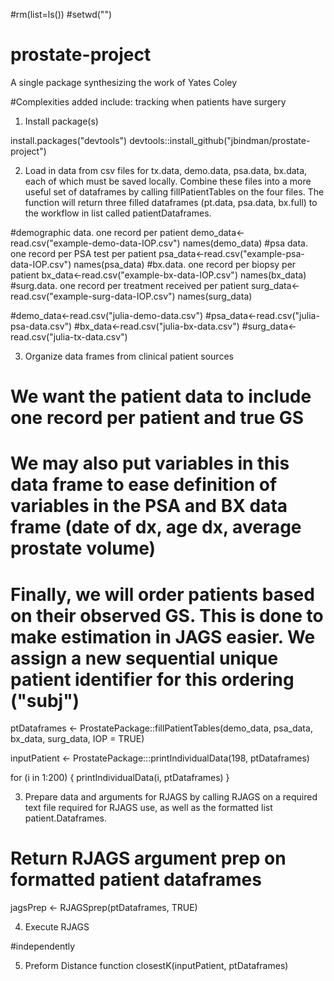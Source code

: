 
#rm(list=ls())
#setwd("<your wd>")

# prostate-project
A single package synthesizing the work of Yates Coley

#Complexities added include: tracking when patients have surgery


1. Install package(s)

install.packages("devtools")
devtools::install_github("jbindman/prostate-project") 

2. Load in data from csv files for tx.data, demo.data, psa.data, bx.data, each of which must be saved locally. Combine these files into a more useful set of dataframes by calling fillPatientTables on the four files. The function will return three filled dataframes (pt.data, psa.data, bx.full) to the workflow in list called patientDataframes. 

#demographic data. one record per patient
demo_data<-read.csv("example-demo-data-IOP.csv")
names(demo_data)
#psa data. one record per PSA test per patient
psa_data<-read.csv("example-psa-data-IOP.csv")
names(psa_data)
#bx.data. one record per biopsy per patient
bx_data<-read.csv("example-bx-data-IOP.csv")
names(bx_data)
#surg.data. one record per treatment received per patient
surg_data<-read.csv("example-surg-data-IOP.csv")
names(surg_data)


#demo_data<-read.csv("julia-demo-data.csv")
#psa_data<-read.csv("julia-psa-data.csv")
#bx_data<-read.csv("julia-bx-data.csv")
#surg_data<-read.csv("julia-tx-data.csv")

3. Organize data frames from clinical patient sources
# We want the patient data to include one record per patient and true GS
# We may also put variables in this data frame to ease definition of variables in the PSA and BX data frame (date of dx, age dx, average prostate volume)
# Finally, we will order patients based on their observed GS. This is done to make estimation in JAGS easier. We assign a new sequential unique patient identifier for this ordering ("subj")

ptDataframes <- ProstatePackage::fillPatientTables(demo_data, psa_data, bx_data, surg_data, IOP = TRUE)


inputPatient <- ProstatePackage:::printIndividualData(198, ptDataframes)

for (i in 1:200) {
  printIndividualData(i, ptDataframes)
}


3. Prepare data and arguments for RJAGS by calling RJAGS on a required text file required for RJAGS use, as well as the formatted list patient.Dataframes.

# Return RJAGS argument prep on formatted patient dataframes
jagsPrep <- RJAGSprep(ptDataframes, TRUE)

4. Execute RJAGS 

#independently

5. Preform Distance function
closestK(inputPatient, ptDataframes)
